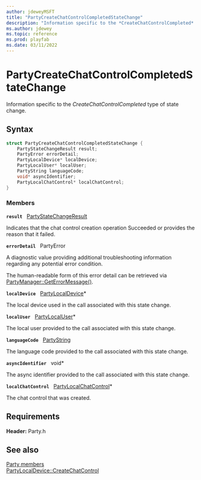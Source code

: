 ```yaml
---
author: jdeweyMSFT
title: "PartyCreateChatControlCompletedStateChange"
description: "Information specific to the *CreateChatControlCompleted* type of state change."
ms.author: jdewey
ms.topic: reference
ms.prod: playfab
ms.date: 03/11/2022
---
```


# PartyCreateChatControlCompletedStateChange  

Information specific to the *CreateChatControlCompleted* type of state change.  

## Syntax  
  
```cpp
struct PartyCreateChatControlCompletedStateChange {  
    PartyStateChangeResult result;  
    PartyError errorDetail;  
    PartyLocalDevice* localDevice;  
    PartyLocalUser* localUser;  
    PartyString languageCode;  
    void* asyncIdentifier;  
    PartyLocalChatControl* localChatControl;  
}  
```
  
### Members  
  
**`result`** &nbsp; [PartyStateChangeResult](../enums/partystatechangeresult.md)  
  
Indicates that the chat control creation operation Succeeded or provides the reason that it failed.
  
**`errorDetail`** &nbsp; PartyError  
  
A diagnostic value providing additional troubleshooting information regarding any potential error condition.
  
The human-readable form of this error detail can be retrieved via [PartyManager::GetErrorMessage()](../classes/PartyManager/methods/partymanager_geterrormessage.md).
  
**`localDevice`** &nbsp; [PartyLocalDevice](../classes/PartyLocalDevice/partylocaldevice.md)*  
  
The local device used in the call associated with this state change.
  
**`localUser`** &nbsp; [PartyLocalUser](../classes/PartyLocalUser/partylocaluser.md)*  
  
The local user provided to the call associated with this state change.
  
**`languageCode`** &nbsp; [PartyString](../typedefs.md)  
  
The language code provided to the call associated with this state change.
  
**`asyncIdentifier`** &nbsp; void*  
  
The async identifier provided to the call associated with this state change.
  
**`localChatControl`** &nbsp; [PartyLocalChatControl](../classes/PartyLocalChatControl/partylocalchatcontrol.md)*  
  
The chat control that was created.
  
  
## Requirements  
  
**Header:** Party.h
  
## See also  
[Party members](../party_members.md)  
[PartyLocalDevice::CreateChatControl](../classes/PartyLocalDevice/methods/partylocaldevice_createchatcontrol.md)
  
  
